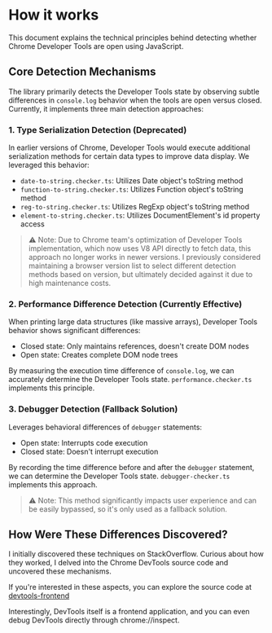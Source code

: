 # How it works

This document explains the technical principles behind detecting whether Chrome Developer Tools are open using JavaScript.

## Core Detection Mechanisms

The library primarily detects the Developer Tools state by observing subtle differences in `console.log` behavior when the tools are open versus closed. Currently, it implements three main detection approaches:

### 1. Type Serialization Detection (Deprecated)

In earlier versions of Chrome, Developer Tools would execute additional serialization methods for certain data types to improve data display. We leveraged this behavior:

- `date-to-string.checker.ts`: Utilizes Date object's toString method
- `function-to-string.checker.ts`: Utilizes Function object's toString method
- `reg-to-string.checker.ts`: Utilizes RegExp object's toString method
- `element-to-string.checker.ts`: Utilizes DocumentElement's id property access

> ⚠️ Note: Due to Chrome team's optimization of Developer Tools implementation, which now uses V8 API directly to fetch data, this approach no longer works in newer versions.
> I previously considered maintaining a browser version list to select different detection methods based on version, but ultimately decided against it due to high maintenance costs.

### 2. Performance Difference Detection (Currently Effective)

When printing large data structures (like massive arrays), Developer Tools behavior shows significant differences:

- Closed state: Only maintains references, doesn't create DOM nodes
- Open state: Creates complete DOM node trees

By measuring the execution time difference of `console.log`, we can accurately determine the Developer Tools state. `performance.checker.ts` implements this principle.

### 3. Debugger Detection (Fallback Solution)

Leverages behavioral differences of `debugger` statements:

- Open state: Interrupts code execution
- Closed state: Doesn't interrupt execution

By recording the time difference before and after the `debugger` statement, we can determine the Developer Tools state. `debugger-checker.ts` implements this approach.

> ⚠️ Note: This method significantly impacts user experience and can be easily bypassed, so it's only used as a fallback solution.

## How Were These Differences Discovered?

I initially discovered these techniques on StackOverflow. Curious about how they worked, I delved into the Chrome DevTools source code and uncovered these mechanisms.

If you're interested in these aspects, you can explore the source code at [devtools-frontend](https://github.com/ChromeDevTools/devtools-frontend/)

Interestingly, DevTools itself is a frontend application, and you can even debug DevTools directly through chrome://inspect.
